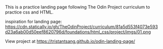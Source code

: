 This is a practice landing page following The Odin Project curriculum to practice css and HTML.

inspiration for landing page:
https://cdn.statically.io/gh/TheOdinProject/curriculum/81a5d553f4073e593d23a6ab00d50eef8620796d/foundations/html_css/project/imgs/01.png

View project at https://tristantsang.github.io/odin-landing-page/
